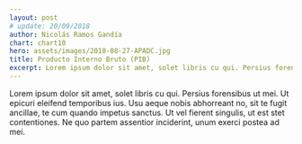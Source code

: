 ```yaml
---
layout: post
# update: 20/09/2018
author: Nicolás Ramos Gandía
chart: chart10
hero: assets/images/2018-08-27-APADC.jpg
title: Producto Interno Bruto (PIB)
excerpt: Lorem ipsum dolor sit amet, solet libris cu qui. Persius forensibus ut mei. Ut epicuri eleifend temporibus ius. Usu aeque nobis abhorreant no, sit te fugit ancillae, te cum quando impetus sanctus. Ut vel fierent singulis, ut est stet contentiones. Ne quo partem assentior inciderint, unum exerci postea ad mei.
---
```


Lorem ipsum dolor sit amet, solet libris cu qui. Persius forensibus ut mei. Ut epicuri eleifend temporibus ius. Usu aeque nobis abhorreant no, sit te fugit ancillae, te cum quando impetus sanctus. Ut vel fierent singulis, ut est stet contentiones. Ne quo partem assentior inciderint, unum exerci postea ad mei.